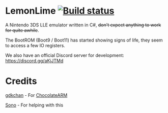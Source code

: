 # LemonLime [![Build status](https://ci.appveyor.com/api/projects/status/68va8fo3ivscnu2j/branch/master?svg=true)](https://ci.appveyor.com/project/Cyuubii/ctremulator/branch/master)
A Nintendo 3DS LLE emulator written in C#, ~~don't expect anything to work for quite awhile~~.

The BootROM (Boot9 / Boot11) has started showing signs of life, they seem to access a few IO registers.

We also have an official Discord server for development: https://discord.gg/aKjJTMd

# Credits
[gdkchan](https://github.com/gdkchan) - For [ChocolateARM](https://github.com/gdkchan/ChocolateARM)

[Sono](https://github.com/SonoSooS) - For helping with this
